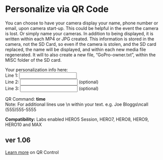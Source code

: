 # Personalize via QR Code

<script src="../../jquery.min.js"></script>
<script src="../../qrcodeborder.js"></script>
<style>
        #qrcode{
            width: 100%;
        }
        div{
            width: 100%;
            display: inline-block;
        }
</style>

You can choose to have your camera display your name, phone number or email, upon camera start-up. This could be helpful in the event the camera is lost. Or simply name your cameras. In addition to being displayed, it is written within each MP4 or JPG created. This information is stored in the camera, not the SD Card, so even if the camera is stolen, and the SD card replaced, the name will be displayed, and within each new media file regenerated. It will to also create a new file, “GoPro-owner.txt”, within the MISC folder of the SD card.
 
Your personalization info here: <br>
  Line 1: <input type="text" id="addnam1" value=""><br>
  Line 2: <input type="text" id="addnam2" value=""> (optional)<br>
  Line 3: <input type="text" id="addnam3" value=""> (optional)<br>
<center>
<div id="qrcode"></div>
<br>
</center>
QR Command: <b id="qrtext">time</b><br>
Note: For additional lines use \n within your text. 
e.g. Joe Bloggs\ncall (555)555-5555 

**Compatibility:** Labs enabled HERO5 Session, HERO7, HERO8, HERO9, HERO10 and MAX 
        
## ver 1.06

[Learn more](..) on QR Control

<script>
var once = true;
var qrcode;
var cmd = "";
var lasttimecmd = "";
var changed = true;


function UTF16ToASCII()
{
    var out, i;
	
	var text = document.getElementById("addnam1").value;
	
	if(document.getElementById("addnam2").value.length > 0)
	{
		text += "\\n";
		text += document.getElementById("addnam2").value;
	}
	if(document.getElementById("addnam3").value.length > 0)
	{
		text += "\\n";
		text += document.getElementById("addnam3").value;
	}
    out = "";
	
	for (i=0;i<text.length;i++)
	{
		var code = text.charCodeAt(i);
		if(code<128)
		{
			out += text.charAt(i);
		}
		else if(code == 0x2019 || code == 0x2018 || code == 0x22 ) // all quotes to single quote
		{
			out += "'";
		}
	}
	return out;
}	

function makeQR() 
{	
  if(once === true)
  {
    qrcode = new QRCode(document.getElementById("qrcode"), 
    {
      text : "!MOWNR=\"\"",
      width : 360,
      height : 360,
      correctLevel : QRCode.CorrectLevel.M
    });
    once = false;
  }
}

function timeLoop()
{
  if(document.getElementById("addnam1") !== null && document.getElementById("addnam2") !== null && document.getElementById("addnam3") !== null)
  {
	var simplename = UTF16ToASCII();
    cmd = "!MOWNR=\"" + simplename + "\"";
  }
  else
  {
    cmd = "!MOWNR=\"\"";
  }

  qrcode.clear(); 
  qrcode.makeCode(cmd);
  
  if(cmd != lasttimecmd)
  {
	changed = true;
	lasttimecmd = cmd;
  }
	
  if(changed === true)
  {
	document.getElementById("qrtext").innerHTML = cmd;
	changed = false;
  }
  
  var t = setTimeout(timeLoop, 50);
}

function myReloadFunction() {
  location.reload();
}

makeQR();
timeLoop();

</script>
